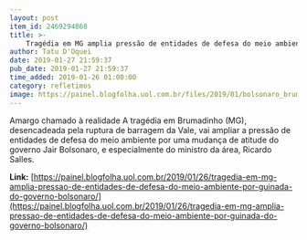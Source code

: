```yaml
---
layout: post
item_id: 2469294868
title: >-
    Tragédia em MG amplia pressão de entidades de defesa do meio ambiente por guinada do governo Bolsonaro
author: Tatu D'Oquei
date: 2019-01-27 21:59:37
pub_date: 2019-01-27 21:59:37
time_added: 2019-01-26 01:00:00
category: refletimos
image: https://painel.blogfolha.uol.com.br/files/2019/01/bolsonaro_brumadinho.jpg
---
```


Amargo chamado à realidade A tragédia em Brumadinho (MG), desencadeada pela ruptura de barragem da Vale, vai ampliar a pressão de entidades de defesa do meio ambiente por uma mudança de atitude do governo Jair Bolsonaro, e especialmente do ministro da área, Ricardo Salles.

**Link:** [https://painel.blogfolha.uol.com.br/2019/01/26/tragedia-em-mg-amplia-pressao-de-entidades-de-defesa-do-meio-ambiente-por-guinada-do-governo-bolsonaro/](https://painel.blogfolha.uol.com.br/2019/01/26/tragedia-em-mg-amplia-pressao-de-entidades-de-defesa-do-meio-ambiente-por-guinada-do-governo-bolsonaro/)

